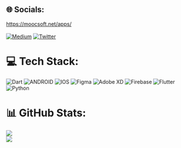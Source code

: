 ## 🌐 Socials:
https://moocsoft.net/apps/ <br><br>
[![Medium](https://img.shields.io/badge/Medium-12100E?logo=medium&logoColor=white)](https://medium.com/@hsynshnl) [![Twitter](https://img.shields.io/badge/Twitter-%231DA1F2.svg?logo=Twitter&logoColor=white)](https://twitter.com/hsynshnl) 

# 💻 Tech Stack:
![Dart](https://img.shields.io/badge/dart-%230175C2.svg?style=flat&logo=dart&logoColor=white) ![ANDROID](https://img.shields.io/badge/android-%2320232a.svg?style=flat&logo=android&logoColor=%a4c639) ![IOS](https://img.shields.io/badge/IOS-%2320232a.svg?style=flat&logo=apple&logoColor=white) 	![Figma](https://img.shields.io/badge/figma-%23F24E1E.svg?style=flat&logo=figma&logoColor=white) ![Adobe XD](https://img.shields.io/badge/Adobe%20XD-470137?style=flat&logo=Adobe%20XD&logoColor=#FF61F6) ![Firebase](https://img.shields.io/badge/firebase-%23039BE5.svg?style=flat&logo=firebase) ![Flutter](https://img.shields.io/badge/Flutter-%2302569B.svg?style=flat&logo=Flutter&logoColor=white) ![Python](https://img.shields.io/badge/python-3670A0?style=flat&logo=python&logoColor=ffdd54)
# 📊 GitHub Stats:
![](https://github-readme-stats.vercel.app/api?username=hsynshnl&theme=dark&hide_border=true&include_all_commits=true&count_private=false)<br/>
![](https://github-readme-streak-stats.herokuapp.com/?user=hsynshnl&theme=dark&hide_border=true)<br/>
